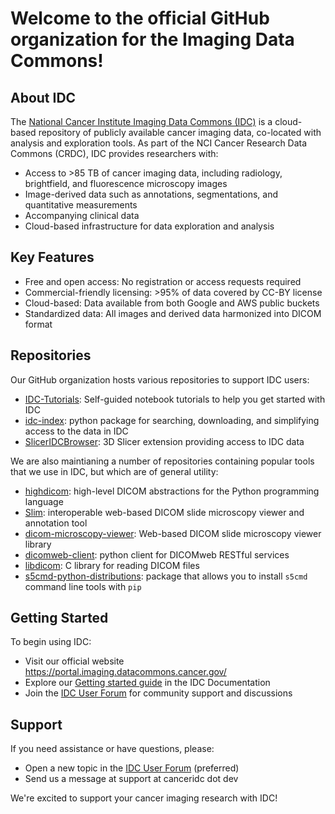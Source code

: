 # Welcome to the official GitHub organization for the Imaging Data Commons!

## About IDC

The [National Cancer Institute Imaging Data Commons (IDC)](https://portal.imaging.datacommons.cancer.gov/) is a cloud-based repository of publicly available cancer imaging data, co-located with analysis and exploration tools. As part of the NCI Cancer Research Data Commons (CRDC), IDC provides researchers with:
* Access to >85 TB of cancer imaging data, including radiology, brightfield, and fluorescence microscopy images
* Image-derived data such as annotations, segmentations, and quantitative measurements
* Accompanying clinical data
* Cloud-based infrastructure for data exploration and analysis

## Key Features

* Free and open access: No registration or access requests required
* Commercial-friendly licensing: >95% of data covered by CC-BY license
* Cloud-based: Data available from both Google and AWS public buckets
* Standardized data: All images and derived data harmonized into DICOM format

## Repositories

Our GitHub organization hosts various repositories to support IDC users:
* [IDC-Tutorials](https://github.com/ImagingDataCommons/IDC-Tutorials): Self-guided notebook tutorials to help you get started with IDC
* [idc-index](https://github.com/ImagingDataCommons/idc-index): python package for searching, downloading, and simplifying access to the data in IDC
* [SlicerIDCBrowser](https://github.com/ImagingDataCommons/SlicerIDCBrowser): 3D Slicer extension providing access to IDC data

We are also maintianing a number of repositories containing popular tools that we use in IDC, but which are of general utility:
* [highdicom](https://github.com/ImagingDataCommons/highdicom): high-level DICOM abstractions for the Python programming language
* [Slim](https://github.com/ImagingDataCommons/slim): interoperable web-based DICOM slide microscopy viewer and annotation tool
* [dicom-microscopy-viewer](https://github.com/ImagingDataCommons/dicom-microscopy-viewer): Web-based DICOM slide microscopy viewer library
* [dicomweb-client](https://github.com/ImagingDataCommons/dicomweb-client): python client for DICOMweb RESTful services
* [libdicom](https://github.com/ImagingDataCommons/libdicom): C library for reading DICOM files
* [s5cmd-python-distributions](https://github.com/ImagingDataCommons/s5cmd-python-distributions): package that allows you to install `s5cmd` command line tools with `pip`


## Getting Started
To begin using IDC:
* Visit our official website https://portal.imaging.datacommons.cancer.gov/
* Explore our [Getting started guide](https://learn.canceridc.dev/getting-started-with-idc) in the IDC Documentation
* Join the [IDC User Forum](https://discourse.canceridc.dev/) for community support and discussions

## Support
If you need assistance or have questions, please:
* Open a new topic in the [IDC User Forum](https://discourse.canceridc.dev/) (preferred)
* Send us a message at support at canceridc dot dev

We're excited to support your cancer imaging research with IDC!
